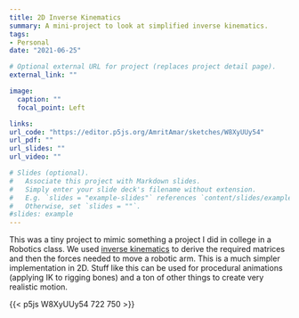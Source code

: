```yaml
---
title: 2D Inverse Kinematics
summary: A mini-project to look at simplified inverse kinematics.
tags:
- Personal
date: "2021-06-25"

# Optional external URL for project (replaces project detail page).
external_link: ""

image:
  caption: ""
  focal_point: Left

links:
url_code: "https://editor.p5js.org/AmritAmar/sketches/W8XyUUy54"
url_pdf: ""
url_slides: ""
url_video: ""

# Slides (optional).
#   Associate this project with Markdown slides.
#   Simply enter your slide deck's filename without extension.
#   E.g. `slides = "example-slides"` references `content/slides/example-slides.md`.
#   Otherwise, set `slides = ""`.
#slides: example
---
```

This was a tiny project to mimic something a project I did in college in a Robotics class. We used [inverse kinematics](https://en.wikipedia.org/wiki/Inverse_kinematics) to derive the required matrices and then the forces needed to move a robotic arm. This is a much simpler implementation in 2D. Stuff like this can be used for procedural animations (applying IK to rigging bones) and a ton of other things to create very realistic motion. 

{{< p5js W8XyUUy54 722 750 >}}